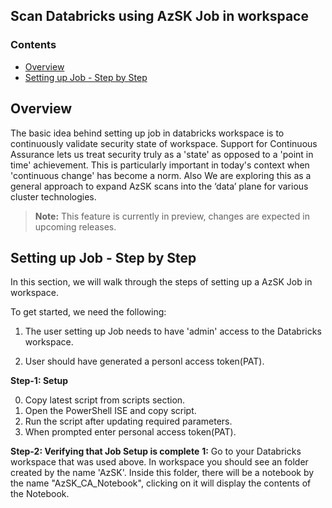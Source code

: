 ## Scan Databricks using AzSK Job in workspace
### Contents
- [Overview](Readme.md#overview)
- [Setting up Job - Step by Step](Readme.md#setting-up-job---step-by-step)

## Overview
The basic idea behind setting up job in databricks workspace is to continuously validate security state of workspace. Support for Continuous Assurance lets us treat security truly as 
a 'state' as opposed to a 'point in time' achievement. This is particularly important in today's context 
when 'continuous change' has become a norm. Also We are exploring this as a general approach to expand AzSK scans into the ‘data’ plane for various cluster technologies.
>**Note:** This feature is currently in preview, changes are expected in upcoming releases.

## Setting up Job - Step by Step

In this section, we will walk through the steps of setting up a AzSK Job in workspace. 

To get started, we need the following:
1. The user setting up Job needs to have 'admin' access to the Databricks workspace.

2. User should have generated a personl access token(PAT).

**Step-1: Setup** 

0. Copy latest script from scripts section.
1. Open the PowerShell ISE and copy script. 
2. Run the script after updating required parameters.
3. When prompted enter personal access token(PAT).

**Step-2: Verifying that Job Setup is complete** 
**1:** Go to your Databricks workspace that was used above. In workspace you should see an folder created by the name 'AzSK'. Inside this folder, there will be a notebook by the name "AzSK_CA_Notebook", clicking on it will display the contents of the Notebook.
